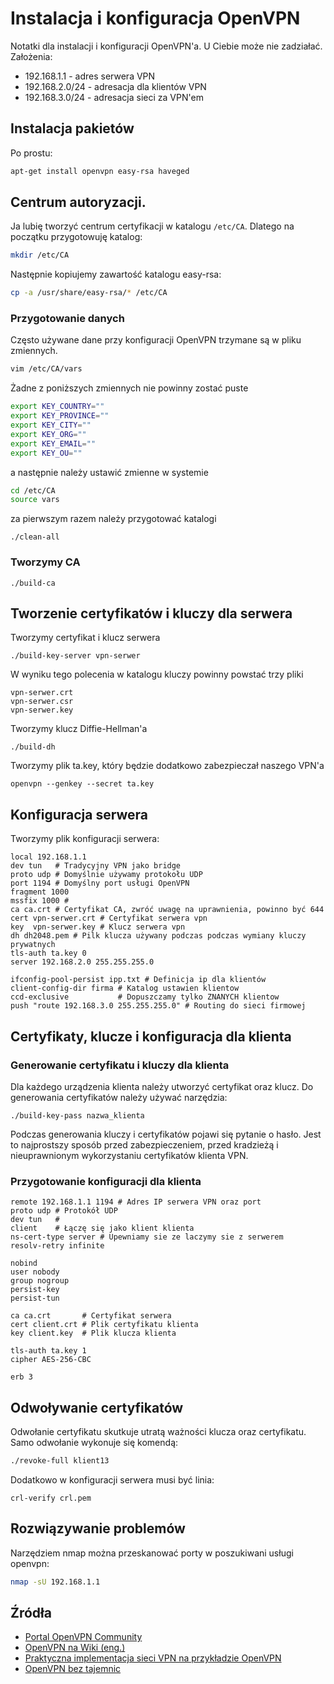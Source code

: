 # Instalacja i konfiguracja OpenVPN

Notatki dla instalacji i konfiguracji OpenVPN'a. U Ciebie może nie zadziałać.
Założenia:
* 192.168.1.1 - adres serwera VPN
* 192.168.2.0/24 - adresacja dla klientów VPN
* 192.168.3.0/24 - adresacja sieci za VPN'em

## Instalacja pakietów

Po prostu:
```sh
apt-get install openvpn easy-rsa haveged
```

## Centrum autoryzacji.

Ja lubię tworzyć centrum certyfikacji w katalogu `/etc/CA`.
Dlatego na początku przygotowuję katalog:
```sh
mkdir /etc/CA
```
Następnie kopiujemy zawartość katalogu easy-rsa:
```sh
cp -a /usr/share/easy-rsa/* /etc/CA
```

### Przygotowanie danych

Często używane dane przy konfiguracji OpenVPN trzymane są w pliku zmiennych.

```sh
vim /etc/CA/vars
```

Żadne z poniższych zmiennych nie powinny zostać puste
```sh
export KEY_COUNTRY=""
export KEY_PROVINCE=""
export KEY_CITY=""
export KEY_ORG=""
export KEY_EMAIL=""
export KEY_OU=""
```

a następnie należy ustawić zmienne w systemie
```sh
cd /etc/CA
source vars
```
za pierwszym razem należy przygotować katalogi
```
./clean-all
```
### Tworzymy CA

```
./build-ca
```

## Tworzenie certyfikatów i kluczy dla serwera

Tworzymy certyfikat i klucz serwera
```
./build-key-server vpn-serwer
```
W wyniku tego polecenia w katalogu kluczy powinny powstać trzy pliki
```
vpn-serwer.crt
vpn-serwer.csr
vpn-serwer.key
```

Tworzymy klucz Diffie-Hellman'a
```
./build-dh
```

Tworzymy plik ta.key, który będzie dodatkowo zabezpieczał naszego VPN'a 
```
openvpn --genkey --secret ta.key
```

## Konfiguracja serwera

Tworzymy plik konfiguracji serwera:

```
local 192.168.1.1
dev tun   # Tradycyjny VPN jako bridge
proto udp # Domyślnie używamy protokołu UDP
port 1194 # Domyślny port usługi OpenVPN
fragment 1000
mssfix 1000 #
ca ca.crt # Certyfikat CA, zwróć uwagę na uprawnienia, powinno być 644
cert vpn-serwer.crt # Certyfikat serwera vpn
key  vpn-serwer.key # Klucz serwera vpn
dh dh2048.pem # Pilk klucza używany podczas podczas wymiany kluczy prywatnych
tls-auth ta.key 0
server 192.168.2.0 255.255.255.0

ifconfig-pool-persist ipp.txt # Definicja ip dla klientów
client-config-dir firma # Katalog ustawien klientow
ccd-exclusive           # Dopuszczamy tylko ZNANYCH klientow
push "route 192.168.3.0 255.255.255.0" # Routing do sieci firmowej

```

## Certyfikaty, klucze i konfiguracja dla klienta

### Generowanie certyfikatu i kluczy dla klienta
Dla każdego urządzenia klienta należy utworzyć certyfikat oraz klucz.
Do generowania certyfikatów należy używać narzędzia:
```
./build-key-pass nazwa_klienta
```
Podczas generowania kluczy i certyfikatów pojawi się pytanie o hasło.
Jest to najprostszy sposób przed zabezpieczeniem, przed kradzieżą
i nieuprawnionym wykorzystaniu certyfikatów klienta VPN.

### Przygotowanie konfiguracji dla klienta


```
remote 192.168.1.1 1194 # Adres IP serwera VPN oraz port
proto udp # Protokół UDP
dev tun   # 
client    # Łączę się jako klient klienta
ns-cert-type server # Upewniamy sie ze laczymy sie z serwerem
resolv-retry infinite

nobind
user nobody
group nogroup
persist-key
persist-tun

ca ca.crt       # Certyfikat serwera
cert client.crt # Plik certyfikatu klienta
key client.key  # Plik klucza klienta
 
tls-auth ta.key 1
cipher AES-256-CBC

erb 3
```
## Odwoływanie certyfikatów

Odwołanie certyfikatu skutkuje utratą ważności klucza oraz certyfikatu.
Samo odwołanie wykonuje się komendą:
```sh
./revoke-full klient13
```

Dodatkowo w konfiguracji serwera musi być linia:
```
crl-verify crl.pem
```

## Rozwiązywanie problemów

Narzędziem nmap można przeskanować porty w poszukiwani usługi openvpn:
```sh
nmap -sU 192.168.1.1 
```

## Źródła
* [Portal OpenVPN Community](https://openvpn.net/index.php/open-source.html)
* [OpenVPN na Wiki (eng.)](https://en.wikipedia.org/wiki/OpenVPN)
* [Praktyczna implementacja sieci VPN na przykładzie OpenVPN](http://sekurak.pl/praktyczna-implementacja-sieci-vpn-na-przykladzie-openvpn/)
* [OpenVPN bez tajemnic](https://badsector.pl/w-praktyce/artykuly/openvpn-bez-tajemnic-cz-i.121.html)
